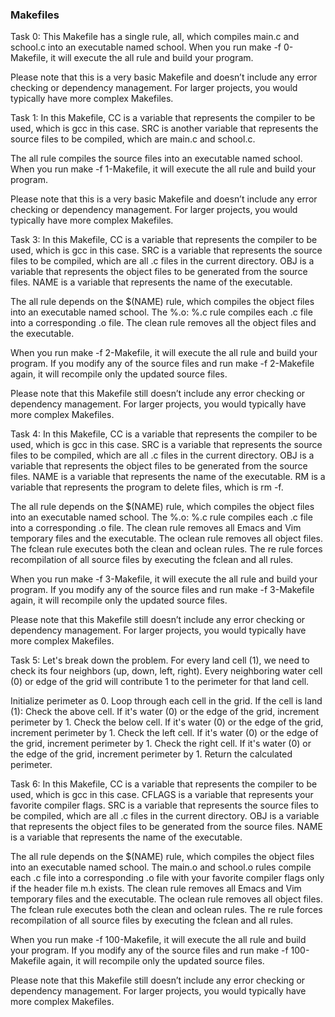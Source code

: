 ### Makefiles

Task 0: This Makefile has a single rule, all, which compiles main.c and school.c into an executable named school. When you run make -f 0-Makefile, it will execute the all rule and build your program.

Please note that this is a very basic Makefile and doesn’t include any error checking or dependency management. For larger projects, you would typically have more complex Makefiles.

Task 1: In this Makefile, CC is a variable that represents the compiler to be used, which is gcc in this case. SRC is another variable that represents the source files to be compiled, which are main.c and school.c.

The all rule compiles the source files into an executable named school. When you run make -f 1-Makefile, it will execute the all rule and build your program.

Please note that this is a very basic Makefile and doesn’t include any error checking or dependency management. For larger projects, you would typically have more complex Makefiles.

Task 3: In this Makefile, CC is a variable that represents the compiler to be used, which is gcc in this case. SRC is a variable that represents the source files to be compiled, which are all .c files in the current directory. OBJ is a variable that represents the object files to be generated from the source files. NAME is a variable that represents the name of the executable.

The all rule depends on the $(NAME) rule, which compiles the object files into an executable named school. The %.o: %.c rule compiles each .c file into a corresponding .o file. The clean rule removes all the object files and the executable.

When you run make -f 2-Makefile, it will execute the all rule and build your program. If you modify any of the source files and run make -f 2-Makefile again, it will recompile only the updated source files.

Please note that this Makefile still doesn’t include any error checking or dependency management. For larger projects, you would typically have more complex Makefiles.

Task 4: In this Makefile, CC is a variable that represents the compiler to be used, which is gcc in this case. SRC is a variable that represents the source files to be compiled, which are all .c files in the current directory. OBJ is a variable that represents the object files to be generated from the source files. NAME is a variable that represents the name of the executable. RM is a variable that represents the program to delete files, which is rm -f.

The all rule depends on the $(NAME) rule, which compiles the object files into an executable named school. The %.o: %.c rule compiles each .c file into a corresponding .o file. The clean rule removes all Emacs and Vim temporary files and the executable. The oclean rule removes all object files. The fclean rule executes both the clean and oclean rules. The re rule forces recompilation of all source files by executing the fclean and all rules.

When you run make -f 3-Makefile, it will execute the all rule and build your program. If you modify any of the source files and run make -f 3-Makefile again, it will recompile only the updated source files.

Please note that this Makefile still doesn’t include any error checking or dependency management. For larger projects, you would typically have more complex Makefiles.

Task 5: Let's break down the problem. For every land cell (1), we need to check its four neighbors (up, down, left, right). Every neighboring water cell (0) or edge of the grid will contribute 1 to the perimeter for that land cell.

Initialize perimeter as 0.
Loop through each cell in the grid.
If the cell is land (1):
Check the above cell. If it's water (0) or the edge of the grid, increment perimeter by 1.
Check the below cell. If it's water (0) or the edge of the grid, increment perimeter by 1.
Check the left cell. If it's water (0) or the edge of the grid, increment perimeter by 1.
Check the right cell. If it's water (0) or the edge of the grid, increment perimeter by 1.
Return the calculated perimeter.

Task 6: In this Makefile, CC is a variable that represents the compiler to be used, which is gcc in this case. CFLAGS is a variable that represents your favorite compiler flags. SRC is a variable that represents the source files to be compiled, which are all .c files in the current directory. OBJ is a variable that represents the object files to be generated from the source files. NAME is a variable that represents the name of the executable.

The all rule depends on the $(NAME) rule, which compiles the object files into an executable named school. The main.o and school.o rules compile each .c file into a corresponding .o file with your favorite compiler flags only if the header file m.h exists. The clean rule removes all Emacs and Vim temporary files and the executable. The oclean rule removes all object files. The fclean rule executes both the clean and oclean rules. The re rule forces recompilation of all source files by executing the fclean and all rules.

When you run make -f 100-Makefile, it will execute the all rule and build your program. If you modify any of the source files and run make -f 100-Makefile again, it will recompile only the updated source files.

Please note that this Makefile still doesn’t include any error checking or dependency management. For larger projects, you would typically have more complex Makefiles.
